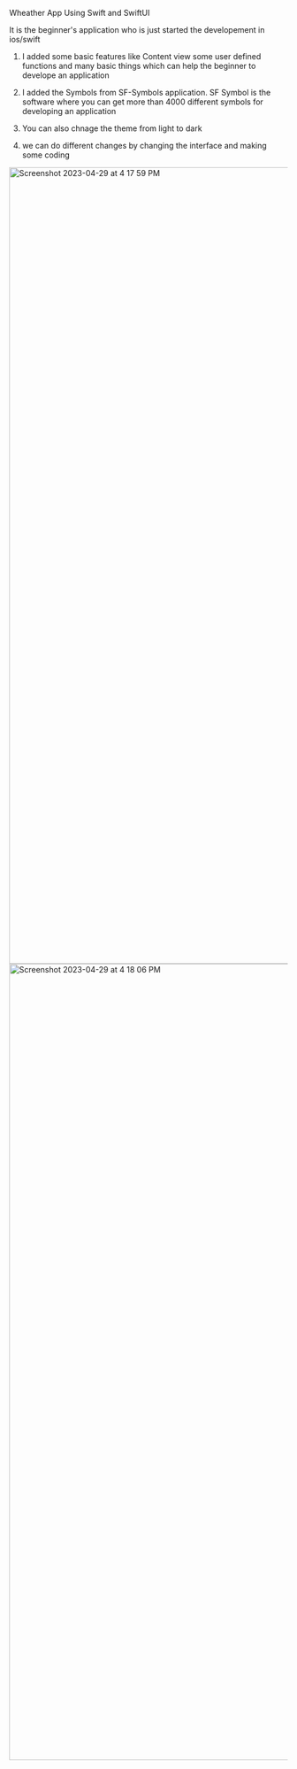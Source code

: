 Wheather App Using Swift and SwiftUI

It is the beginner's application who is just started the developement in ios/swift
1. I added some basic features like Content view some user defined functions and many 
basic things which can help the beginner to develope an application 

2. I added the Symbols from SF-Symbols application. 
SF Symbol is the software where you can get more than 4000 different symbols for developing an application 

3. You can also chnage the theme from light to dark 
4. we can do different changes by changing the interface and making some coding 
<img width="1440" alt="Screenshot 2023-04-29 at 4 17 59 PM" src="https://user-images.githubusercontent.com/97618796/235298415-4776cc4f-1d62-4a1d-9bc2-776cf976327f.png">
<img width="1440" alt="Screenshot 2023-04-29 at 4 18 06 PM" src="https://user-images.githubusercontent.com/97618796/235298416-18f2f08a-ec9f-4203-8fca-3b42b3ab1a2a.png">
